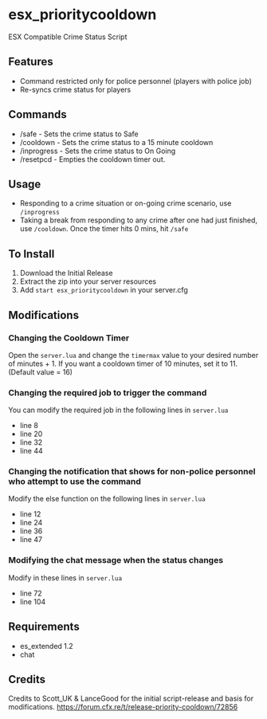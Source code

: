 # esx_prioritycooldown
ESX Compatible Crime Status Script

## Features
* Command restricted only for police personnel (players with police job)
* Re-syncs crime status for players

## Commands
- /safe - Sets the crime status to Safe
- /cooldown - Sets the crime status to a 15 minute cooldown
- /inprogress - Sets the crime status to On Going
- /resetpcd - Empties the cooldown timer out. 

## Usage
- Responding to a crime situation or on-going crime scenario, use ```/inprogress```
- Taking a break from responding to any crime after one had just finished, use ```/cooldown```. Once the timer hits 0 mins, hit ```/safe```

## To Install
1. Download the Initial Release
2. Extract the zip into your server resources
3. Add ```start esx_prioritycooldown``` in your server.cfg

## Modifications
### Changing the Cooldown Timer
Open the ```server.lua``` and change the ```timermax``` value to your desired number of minutes + 1. If you want a cooldown timer of 10 minutes, set it to 11. (Default value = 16)
### Changing the required job to trigger the command
You can modify the required job in the following lines in ```server.lua```
- line 8
- line 20
- line 32
- line 44
### Changing the notification that shows for non-police personnel who attempt to use the command
Modify the else function on the following lines in ```server.lua```
- line 12
- line 24
- line 36
- line 47

### Modifying the chat message when the status changes
Modify in these lines in ```server.lua```
- line 72
- line 104

## Requirements
- es_extended 1.2
- chat
## Credits
Credits to Scott_UK & LanceGood for the initial script-release and basis for modifications.
https://forum.cfx.re/t/release-priority-cooldown/72856

